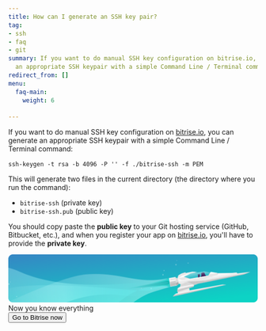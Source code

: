 ```yaml
---
title: How can I generate an SSH key pair?
tag:
- ssh
- faq
- git
summary: If you want to do manual SSH key configuration on bitrise.io, you can generate
  an appropriate SSH keypair with a simple Command Line / Terminal command.
redirect_from: []
menu:
  faq-main:
    weight: 6

---
```

If you want to do manual SSH key configuration on [bitrise.io](https://www.bitrise.io), you can generate an appropriate SSH keypair with a simple Command Line / Terminal command:

    ssh-keygen -t rsa -b 4096 -P '' -f ./bitrise-ssh -m PEM

This will generate two files in the current directory (the directory where
you run the command):

* `bitrise-ssh` (private key)
* `bitrise-ssh.pub` (public key)

You should copy paste the **public key** to your Git hosting service (GitHub, Bitbucket, etc.),
and when you register your app on [bitrise.io](https://www.bitrise.io), you'll have to provide the **private key**.

<div class="banner">
	<img src="/assets/images/banner-bg-888x170.png" style="border: none;">
	<div class="deploy-text">Now you know everything</div>
	<a target="_blank" href="https://app.bitrise.io/dashboard/builds"><button class="button">Go to Bitrise now</button></a>
</div>